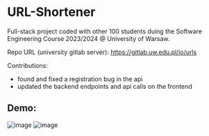 # URL-Shortener
Full-stack project coded with other 100 students duing the Software Engineering Course 2023/2024 @ University of Warsaw.  
  
Repo URL (university gitlab server): https://gitlab.uw.edu.pl/io/urls

Contributions: 
- found and fixed a registration bug in the api
- updated the backend endpoints and api calls on the frontend

## Demo:
![image](https://github.com/user-attachments/assets/644a07f3-81d9-4b10-9894-647a60d1cfd7)
![image](https://github.com/user-attachments/assets/31302f9a-94e9-4d7d-9c18-9fc44a4a146f)
